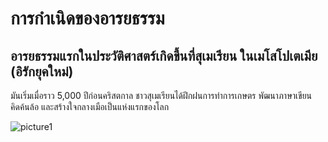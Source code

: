 
# การกำเนิดของอารยธรรม

## อารยธรรมแรกในประวัติศาสตร์เกิดขึ้นที่สุเมเรียน ในเมโสโปเตเมีย (อิรักยุคใหม่) 

มันเริ่มเมื่อราว 5,000 ปีก่อนคริสตกาล ชาวสุเมเรียนได้ฝึกฝนการทำการเกษตร พัฒนาภาษาเขียน คิดค้นล้อ และสร้างใจกลางเมือเป็นแห่งแรกของโลก

![picture1](https://www.scholarship.in.th/wp-content/uploads/2020/04/2-21.jpg)
